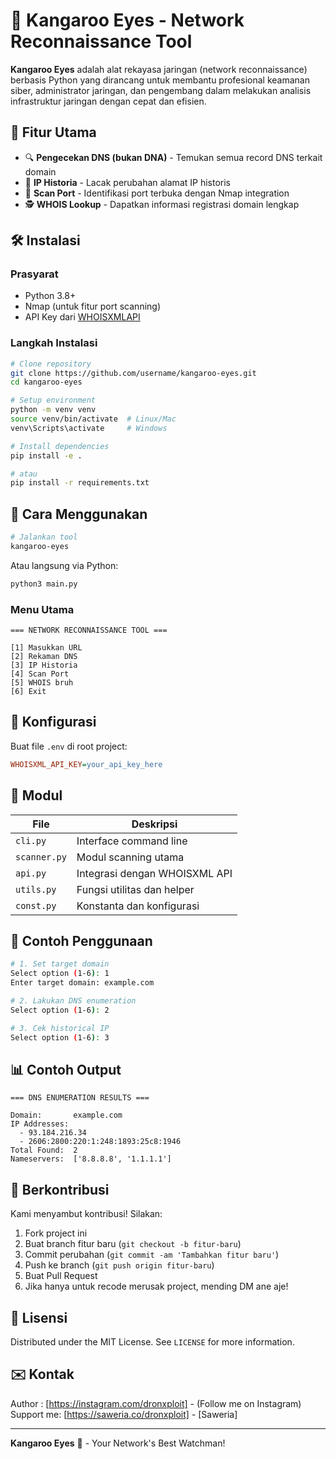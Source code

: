 # 🦘 Kangaroo Eyes - Network Reconnaissance Tool

**Kangaroo Eyes** adalah alat rekayasa jaringan (network reconnaissance) berbasis Python yang dirancang untuk membantu profesional keamanan siber, administrator jaringan, dan pengembang dalam melakukan analisis infrastruktur jaringan dengan cepat dan efisien.

## 🌟 Fitur Utama

- 🔍 **Pengecekan DNS (bukan DNA)** - Temukan semua record DNS terkait domain
- 📜 **IP Historia** - Lacak perubahan alamat IP historis
- 🚪 **Scan Port** - Identifikasi port terbuka dengan Nmap integration
- 🕵️ **WHOIS Lookup** - Dapatkan informasi registrasi domain lengkap


## 🛠️ Instalasi

### Prasyarat
- Python 3.8+
- Nmap (untuk fitur port scanning)
- API Key dari [WHOISXMLAPI](https://www.whoisxmlapi.com/)

### Langkah Instalasi
```bash
# Clone repository
git clone https://github.com/username/kangaroo-eyes.git
cd kangaroo-eyes

# Setup environment
python -m venv venv
source venv/bin/activate  # Linux/Mac
venv\Scripts\activate     # Windows

# Install dependencies
pip install -e .

# atau
pip install -r requirements.txt
```

## 🚀 Cara Menggunakan

```bash
# Jalankan tool
kangaroo-eyes
```

Atau langsung via Python:
```bash
python3 main.py
```

### Menu Utama
```
=== NETWORK RECONNAISSANCE TOOL ===

[1] Masukkan URL  
[2] Rekaman DNS  
[3] IP Historia  
[4] Scan Port  
[5] WHOIS bruh  
[6] Exit
```

## 📝 Konfigurasi

Buat file `.env` di root project:
```ini
WHOISXML_API_KEY=your_api_key_here
```

## 🧩 Modul

| File | Deskripsi |
|------|-----------|
| `cli.py` | Interface command line |
| `scanner.py` | Modul scanning utama |
| `api.py` | Integrasi dengan WHOISXML API |
| `utils.py` | Fungsi utilitas dan helper |
| `const.py` | Konstanta dan konfigurasi |

## 🎯 Contoh Penggunaan

```bash
# 1. Set target domain
Select option (1-6): 1
Enter target domain: example.com

# 2. Lakukan DNS enumeration
Select option (1-6): 2

# 3. Cek historical IP
Select option (1-6): 3
```

## 📊 Contoh Output
```
=== DNS ENUMERATION RESULTS ===

Domain:       example.com
IP Addresses: 
  - 93.184.216.34
  - 2606:2800:220:1:248:1893:25c8:1946
Total Found:  2
Nameservers:  ['8.8.8.8', '1.1.1.1']
```

## 🤝 Berkontribusi

Kami menyambut kontribusi! Silakan:
1. Fork project ini
2. Buat branch fitur baru (`git checkout -b fitur-baru`)
3. Commit perubahan (`git commit -am 'Tambahkan fitur baru'`)
4. Push ke branch (`git push origin fitur-baru`)
5. Buat Pull Request
6. Jika hanya untuk recode merusak project, mending DM ane aje!

## 📜 Lisensi

Distributed under the MIT License. See `LICENSE` for more information.

## ✉️ Kontak

Author : [https://instagram.com/dronxploit] - (Follow me on Instagram)  
Support me: [https://saweria.co/dronxploit] - [Saweria] 

---

**Kangaroo Eyes** 🦘 - Your Network's Best Watchman!
